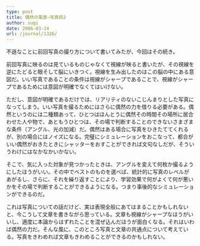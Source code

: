 ```yaml
---
type: post
title: 偶然の風景―写真術2
author: sugi
date: 2006-03-14
url: /journal/1326/
---
```

不遜なことに前回写真の撮り方について書いてみたが、今回はその続き。

前回写真に映るのは見ているものじゃなくて視線が映ると書いたが、その視線を逆にたどると眼そして脳にいきつく。視線を生み出したのはこの脳の中にある意図だ。いい写真であることの条件は視線がシャープであることで、視線がシャープであるためには意図が明確でなくてはいけない。

ただし、意図が明確であるだけでは、リアリティのないこじんまりとした写真になってしまう。いい写真を撮るためにはさらに偶然の力を借りる必要がある。偶然というのには二種類あって、ひとつはほんとうに偶然その時間その場所に居合わせた人や物で、あともうひとつは、その場で判断することのできないさまざまな条件（アングル、光の加減）だ。偶然はある場合に写真をひきたててくれるが、別の場合にはノイズになる。完璧にシミュレーションをおこなって、都合がいい偶然がおきたときにシャッターをおすことができれば文句なしだが、そういうわけにはなかなかいかない。

そこで、気に入った対象が見つかったときは、アングルを変えて何枚か撮るようにしたほうがいい。その中でベストのものを選べば、統計的に写真のレベルがあがるし、さらに、それを繰り返すことにより、学習効果で何がよくて何が悪いかをその場で判断することができるようになる。つまり事後的なシミュレーションができるのだ。

これは写真についての話だけど、実は表現全般にあてはまることかもしれないと、今こうして文章を書きながら思っている。文章も視線がシャープなほうがいいし、適度に本論からはずれたことを混ぜ込んだほうが面白くなる。それはいわば偶然の力だ。そんな風に、このところ写真と文章の共通点について考えている。写真をきわめれば文章もきわめることができるのかもしれない。

